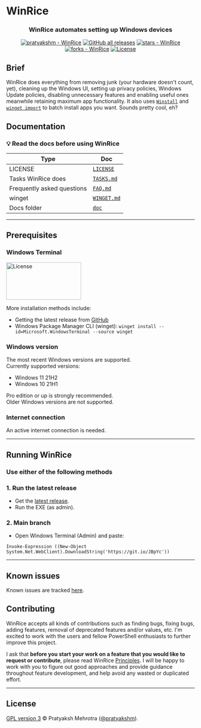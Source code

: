# WinRice
<h3 align ="center">WinRice automates setting up Windows devices</h3>
<p align="center">
<a href="https://github.com/pratyakshm/WinRice#running-WinRice"><img src="https://img.shields.io/static/v1?label=pratyakshm&message=WinRice&color=blue&logo=github" alt="pratyakshm - WinRice"></a>
<a href="https://github.com/pratyakshm/WinRice"><img alt="GitHub all releases" src="https://img.shields.io/github/downloads/pratyakshm/WinRice/total?color=blue"></a>
<a href="https://github.com/pratyakshm/WinRice"><img src="https://img.shields.io/github/stars/pratyakshm/WinRice?style=social" alt="stars - WinRice"></a>
<a href="https://github.com/pratyakshm/WinRice"><img src="https://img.shields.io/github/forks/pratyakshm/WinRice?style=social" alt="forks - WinRice"></a>
<a href="#license"><img src="https://img.shields.io/badge/License-GPL_v3-blue" alt="License"></a>
</p>

## Brief
WinRice does everything from removing junk (your hardware doesn't count, yet), cleaning up the Windows UI, setting up privacy policies, Windows Update policies, disabling unnecessary features and enabling useful ones meanwhile retaining maximum app functionality. It also uses [`Winstall`](https://github.com/pratyakshm/WinRice/blob/main/doc/WINSTALL.md) and [`winget import`](https://docs.microsoft.com/en-us/windows/package-manager/winget/import) to batch install apps you want. Sounds pretty cool, eh?

## Documentation
### 💡 Read the docs before using WinRice

| Type | Doc | 
|--------------|--------|
| LICENSE | [`LICENSE`](https://github.com/pratyakshm/WinRice/blob/main/LICENSE) |
| Tasks WinRice does | [`TASKS.md`](https://github.com/pratyakshm/WinRice/blob/main/doc/TASKS.md) |
| Frequently asked questions | [`FAQ.md`](https://github.com/pratyakshm/WinRice/blob/main/doc/FAQ.md) |
| winget | [`WINGET.md`](https://github.com/pratyakshm/WinRice/blob/main/doc/WINGET.md) |
| Docs folder | [`doc`](https://github.com/pratyakshm/WinRice/tree/main/doc) |

***

## Prerequisites
### Windows Terminal  
<a href="https://www.microsoft.com/en-us/p/windows-terminal/9n0dx20hk701"> <img src="https://camo.githubusercontent.com/3710844608ef5f15f9a7b5b33989ab74369d49b2f39a457632b092d12e48a8c2/68747470733a2f2f75706c6f61642e77696b696d656469612e6f72672f77696b6970656469612f636f6d6d6f6e732f662f66372f4765745f69745f66726f6d5f4d6963726f736f66745f42616467652e737667" width="200px" height="100px" alt="License"></a>

More installation methods include: 
   - Getting the latest release from [GitHub](https://github.com/microsoft/terminal/releases)
   - Windows Package Manager CLI (winget): ``winget install --id=Microsoft.WindowsTerminal --source winget``   
### Windows version
The most recent Windows versions are supported.  
Currently supported versions:
- Windows 11 21H2  
- Windows 10 21H1 

Pro edition or up is strongly recommended.   
Older Windows versions are not supported.    
### Internet connection
An active internet connection is needed.
***

## Running WinRice
### Use either of the following methods
### 1. Run the latest release
- Get the [latest release](https://github.com/pratyakshm/WinRice/releases/latest).
- Run the EXE (as admin).

### 2. Main branch
- Open Windows Terminal (Admin) and paste:
```
Invoke-Expression ((New-Object System.Net.WebClient).DownloadString('https://git.io/JBpYc'))
```

***

## Known issues
Known issues are tracked [here](https://github.com/pratyakshm/WinRice/issues/16).  

## Contributing 
WinRice accepts all kinds of contributions such as finding bugs, fixing bugs, adding features, removal of deprecated features and/or values, etc. I'm excited to work with the users and fellow PowerShell enthusiasts to further improve this project.

I ask that **before you start your work on a feature that you would like to request or contribute**, please read WinRice [Principles](https://github.com/pratyakshm/WinRice/wiki/Principles). I will be happy to work with you to figure out good approaches and provide guidance throughout feature development, and help avoid any wasted or duplicated effort.

***

## License
[GPL version 3](https://github.com/pratyakshm/WinRice/blob/main/LICENSE) ©️ Pratyaksh Mehrotra ([@pratyakshm](https://github.com/pratyakshm)).
